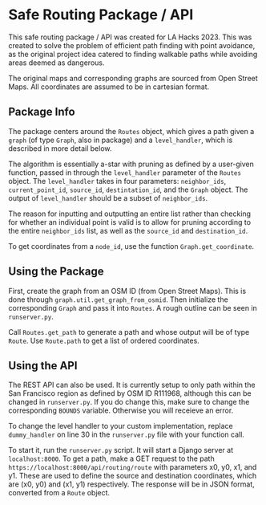 # Safe Routing Package / API

This safe routing package / API was created for LA Hacks 2023. This was created to solve the problem of efficient path finding with point avoidance, as the original project idea catered to finding walkable paths while avoiding areas deemed as dangerous.

The original maps and corresponding graphs are sourced from Open Street Maps. All coordinates are assumed to be in cartesian format.

## Package Info

The package centers around the `Routes` object, which gives a path given a `graph` (of type `Graph`, also in package) and a `level_handler`, which is described in more detail below.

The algorithm is essentially a-star with pruning as defined by a user-given function, passed in through the `level_handler` parameter of the `Routes` object. The `level_handler` takes in four parameters: `neighbor_ids`, `current_point_id`, `source_id`, `destintation_id`, and the `Graph` object. The output of `level_handler` should be a subset of `neighbor_ids`.

The reason for inputting and outputting an entire list rather than checking for whether an individual point is valid is to allow for pruning according to the entire `neighbor_ids` list, as well as the `source_id` and `destination_id`.

To get coordinates from a `node_id`, use the function `Graph.get_coordinate`.

## Using the Package

First, create the graph from an OSM ID (from Open Street Maps). This is done through `graph.util.get_graph_from_osmid`. Then initialize the corresponding `Graph` and pass it into `Routes`. A rough outline can be seen in `runserver.py`.

Call `Routes.get_path` to generate a path and whose output will be of type `Route`. Use `Route.path` to get a list of ordered coordinates.

## Using the API

The REST API can also be used. It is currently setup to only path within the San Francisco region as defined by OSM ID R111968, although this can be changed in `runserver.py`. If you do change this, make sure to change the corresponding `BOUNDS` variable. Otherwise you will receieve an error.

To change the level handler to your custom implementation, replace `dummy_handler` on line 30 in the `runserver.py` file with your function call.

To start it, run the `runserver.py` script. It will start a Django server at `localhost:8000`. To get a path, make a GET request to the path `https://localhost:8000/api/routing/route` with parameters x0, y0, x1, and y1. These are used to define the source and destination coordinates, which are (x0, y0) and (x1, y1) respectively. The response will be in JSON format, converted from a `Route` object.
